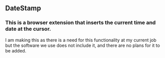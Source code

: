 ## DateStamp

### This is a browser extension that inserts the current time and date at the cursor. 

I am making this as there is a need for this functionality at my current job but the software we use does not include it, and there are no plans for it to be added.
